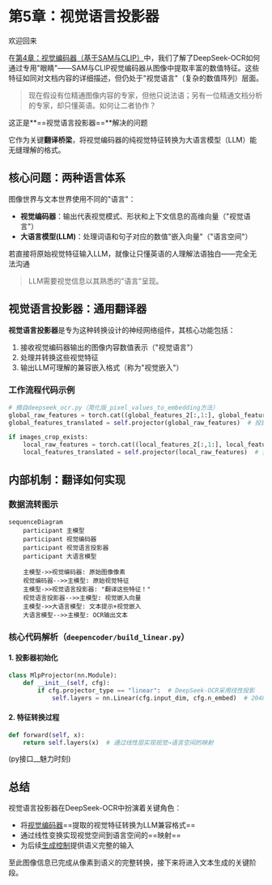 # 第5章：视觉语言投影器

欢迎回来

在[第4章：视觉编码器（基于SAM与CLIP）](04_vision_encoders__sam_based_and_clip_based__.md)中，我们了解了DeepSeek-OCR如何通过专用"眼睛"——SAM与CLIP视觉编码器从图像中提取丰富的数值特征。这些特征如同对文档内容的详细描述，但仍处于"视觉语言"（复杂的数值阵列）层面。

> 现在假设有位精通图像内容的专家，但他只说法语；另有一位精通文档分析的专家，却只懂英语。如何让二者协作？

这正是**==视觉语言投影器==**解决的问题

它作为关键**翻译桥梁**，将视觉编码器的纯视觉特征转换为大语言模型（LLM）能无缝理解的格式。

## 核心问题：两种语言体系

图像世界与文本世界使用不同的"语言"：
- **视觉编码器**：输出代表视觉模式、形状和上下文信息的高维向量（"视觉语言"）
- **大语言模型(LLM)**：处理词语和句子对应的数值"嵌入向量"（"语言空间"）

若直接将原始视觉特征输入LLM，就像让只懂英语的人理解法语独白——完全无法沟通

> LLM需要视觉信息以其熟悉的"语言"呈现。

## 视觉语言投影器：通用翻译器

**视觉语言投影器**是专为这种转换设计的神经网络组件，其核心功能包括：
1. 接收视觉编码器输出的图像内容数值表示（"视觉语言"）
2. 处理并转换这些视觉特征
3. 输出LLM可理解的兼容嵌入格式（称为"视觉嵌入"）

### 工作流程代码示例
```python
# 摘自deepseek_ocr.py（简化版_pixel_values_to_embedding方法）
global_raw_features = torch.cat((global_features_2[:,1:], global_features_1.flatten(2)), dim=-1)
global_features_translated = self.projector(global_raw_features)  # 投影器转换全局特征

if images_crop_exists:
    local_raw_features = torch.cat((local_features_2[:,1:], local_features_1.flatten(2)), dim=-1)
    local_features_translated = self.projector(local_raw_features)  # 投影器转换局部特征
```

## 内部机制：翻译如何实现

### 数据流转图示
```mermaid
sequenceDiagram
    participant 主模型
    participant 视觉编码器
    participant 视觉语言投影器
    participant 大语言模型

    主模型->>视觉编码器: 原始图像像素
    视觉编码器-->>主模型: 原始视觉特征
    主模型->>视觉语言投影器: "翻译这些特征！"
    视觉语言投影器-->>主模型: 视觉嵌入向量
    主模型->>大语言模型: 文本提示+视觉嵌入
    大语言模型-->>主模型: OCR输出文本
```

### 核心代码解析（`deepencoder/build_linear.py`）

#### 1. 投影器初始化
```python
class MlpProjector(nn.Module):
    def __init__(self, cfg):
        if cfg.projector_type == "linear":  # DeepSeek-OCR采用线性投影
            self.layers = nn.Linear(cfg.input_dim, cfg.n_embed)  # 2048维输入→n_embed维输出
```

#### 2. 特征转换过程
```python
def forward(self, x):
    return self.layers(x)  # 通过线性层实现视觉→语言空间的映射
```

(py接口__魅力时刻)

## 总结

视觉语言投影器在DeepSeek-OCR中扮演着关键角色：
- 将[视觉编码器](04_vision_encoders__sam_based_and_clip_based__.md)==提取的视觉特征转换为LLM兼容格式==
- 通过线性变换实现视觉空间到语言空间的==映射==
- 为后续[生成控制](06_generation_control__no_repeat_logits_processor__.md)提供语义完整的输入

至此图像信息已完成从像素到语义的完整转换，接下来将进入文本生成的关键阶段。

